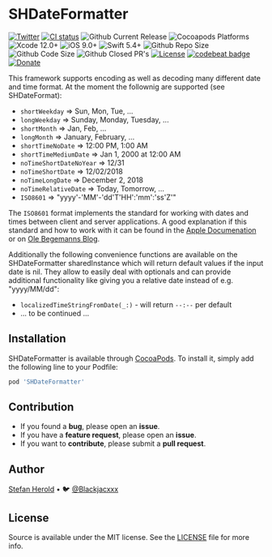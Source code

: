 <!-- <p align="center">
<img src="./icon.png" alt="Source" height="128" width="128">
</p> -->

# SHDateFormatter

[![Twitter](https://img.shields.io/twitter/follow/blackjacxxx?label=%40Blackjacxxx)](https://twitter.com/blackjacx)
<a href="https://github.com/Blackjacx/SHDateFormatter/actions?query=workflow%3ACI"><img alt="CI status" src="https://github.com/blackjacx/SHDateFormatter/workflows/CI/badge.svg" /></a>
<img alt="Github Current Release" src="https://img.shields.io/github/release/blackjacx/SHDateFormatter.svg" /> 
<img alt="Cocoapods Platforms" src="https://img.shields.io/cocoapods/p/SHDateFormatter.svg" />
<img alt="Xcode 12.0+" src="https://img.shields.io/badge/Xcode-12.0%2B-blue.svg" />
<img alt="iOS 9.0+" src="https://img.shields.io/badge/iOS-9.0%2B-blue.svg" />
<img alt="Swift 5.4+" src="https://img.shields.io/badge/Swift-5.4%2B-orange.svg" />
<img alt="Github Repo Size" src="https://img.shields.io/github/repo-size/blackjacx/SHDateFormatter.svg" />
<img alt="Github Code Size" src="https://img.shields.io/github/languages/code-size/blackjacx/SHDateFormatter.svg" />
<img alt="Github Closed PR's" src="https://img.shields.io/github/issues-pr-closed/blackjacx/SHDateFormatter.svg" />
<a href="https://github.com/Blackjacx/SHDateFormatter/blob/develop/LICENSE?raw=true"><img alt="License" src="https://img.shields.io/cocoapods/l/SHDateFormatter.svg?style=flat" /></a>
<a href="https://codebeat.co/projects/github-com-blackjacx-shdateformatter-develop"><img alt="codebeat badge" src="https://codebeat.co/badges/c74826a3-8f8b-41da-8daf-2bdfecc2163e" /></a>
<a href="https://www.paypal.me/STHEROLD"><img alt="Donate" src="https://img.shields.io/badge/Donate-PayPal-blue.svg"/></a>

This framework supports encoding as well as decoding many different date and time format. At the moment the follownig are supported (see SHDateFormat): 

* `shortWeekday`       => Sun, Mon, Tue, ...
* `longWeekday`        => Sunday, Monday, Tuesday, ...
* `shortMonth`         => Jan, Feb, ...
* `longMonth`          => January, February, ...
* `shortTimeNoDate`        => 12:00 PM, 1:00 AM
* `shortTimeMediumDate`    => Jan 1, 2000 at 12:00 AM
* `noTimeShortDateNoYear`  => 12/31
* `noTimeShortDate`        => 12/02/2018
* `noTimeLongDate`         => December 2, 2018
* `noTimeRelativeDate`     => Today, Tomorrow, ...
* `ISO8601`                => "yyyy'-'MM'-'dd'T'HH':'mm':'ss'Z'"

The `ISO8601` format implements the standard for working with dates and times between client and server applications. A good explanation if this standard and how to work with it can be found in the [Apple Documenation](https://developer.apple.com/library/ios/qa/qa1480/_index.html) or on [Ole Begemanns Blog](http://oleb.net/blog/2011/11/working-with-date-and-time-in-cocoa-part-2/).

Additionally the following convenience functions are available on the SHDateFormatter sharedInstance which will return default values if the input date is nil. They allow to easily deal with optionals and can provide additional functionality like giving you a relative date instead of e.g. "yyyy/MM/dd":
* `localizedTimeStringFromDate(_:)` - will return `--:--` per default
* ... to be continued ...

## Installation

SHDateFormatter is available through [CocoaPods](http://cocoapods.org). To install
it, simply add the following line to your Podfile:

```ruby
pod 'SHDateFormatter'
```

## Contribution

- If you found a **bug**, please open an **issue**.
- If you have a **feature request**, please open an **issue**.
- If you want to **contribute**, please submit a **pull request**.

## Author

[Stefan Herold](mailto:stefan.herold@gmail.com) • 🐦 [@Blackjacxxx](https://twitter.com/Blackjacxxx)

## License

Source is available under the MIT license. See the [LICENSE](LICENSE) file for more info.
